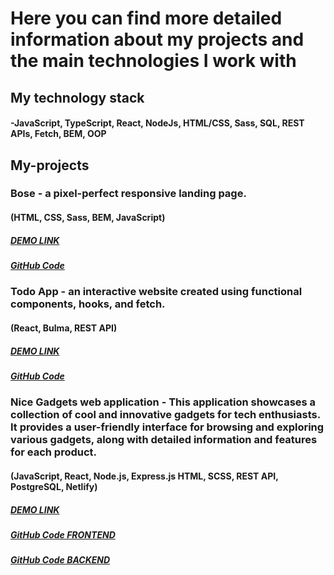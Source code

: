 # Here you can find more detailed information about my projects and the main technologies I work with

##  My technology stack

#### -JavaScript, TypeScript, React, NodeJs, HTML/CSS, Sass, SQL, REST APIs, Fetch, BEM, OOP

## My-projects

### Bose - a pixel-perfect responsive landing page.
#### (HTML, CSS, Sass, BEM, JavaScript)
##### [DEMO LINK](https://zelinskyi-serhii.github.io/landing_page_Bose/)
##### [GitHub Code](https://github.com/Zelinskyi-Serhii/landing_page_Bose/commit/6f75d923a67efa1f2a1f6074ad98605c2cecfe68)

### Todo App - an interactive website created using functional components, hooks, and fetch.
#### (React, Bulma, REST API)
##### [DEMO LINK](https://zelinskyi-serhii.github.io/Todo-application/)
##### [GitHub Code](https://github.com/Zelinskyi-Serhii/Todo-application/commit/2606d95cb768831f5d5285eca71356982af0a3aa)

### Nice Gadgets web application - This application showcases a collection of cool and innovative gadgets for tech enthusiasts. It provides a user-friendly interface for browsing and exploring various gadgets, along with detailed information and features for each product.
#### (JavaScript, React, Node.js, Express.js HTML, SCSS, REST API, PostgreSQL, Netlify)
##### [DEMO LINK](https://nice-gadgets-stack-masters.netlify.app/)
##### [GitHub Code FRONTEND](https://github.com/fe-jan23-StackMasters/product_catalog_front)
##### [GitHub Code BACKEND](https://github.com/fe-jan23-StackMasters/product_catalog_api)


